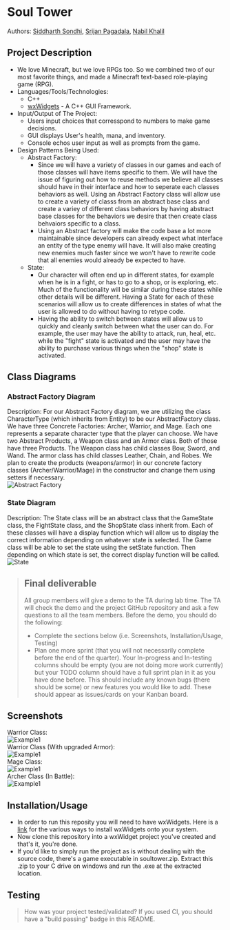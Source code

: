 # Soul Tower
  Authors: [Siddharth Sondhi](https://github.com/SiddharthSondhi),
   [Srijan Pagadala](https://github.com/SrijanPagadala),
   [Nabil Khalil](https://github.com/nabil-k)

## Project Description
  * We love Minecraft, but we love RPGs too. So we combined two of our most favorite things, and made a Minecraft text-based role-playing game (RPG).
  * Languages/Tools/Technologies:
    * C++
    * [wxWidgets](https://www.wxwidgets.org/) - A C++ GUI Framework.
  * Input/Output of The Project:
    * Users input choices that corresspond to numbers to make game decisions.
    * GUI displays User's health, mana, and inventory.
    * Console echos user input as well as prompts from the game.
  * Design Patterns Being Used:
    * Abstract Factory:
      * Since we will have a variety of classes in our games and each of those classes will have items specific to them. We will have the issue of figuring out how to reuse methods we believe all classes should have in their interface and how to seperate each classes behaviors as well. Using an Abstract Factory class will allow use to create a variety of classs from an abstract base class and create a variey of different class behaviors by having abstract base classes for the behaviors we desire that then create class behvaiors specific to a class.
      * Using an Abstract factory will make the code base a lot more maintainable since developers can already expect what interface an entity of the type enemy will have. It will also make creating new enemies much faster since we won't have to rewrite code that all enemies would already be expected to have.
    * State:
      * Our character will often end up in different states, for example when he is in a fight, or has to go to a shop, or is exploring, etc. Much of the functionality will be similar during these states while other details will be different. Having a State for each of these scenarios will allow us to create differences in states of what the user is allowed to do without having to retype code.  
      * Having the ability to switch between states will allow us to quickly and cleanly switch between what the user can do. For example, the user may have the ability to attack, run, heal, etc. while the "fight" state is activated and the user may have the ability to purchase various things when the "shop" state is activated. 

## Class Diagrams
 ### Abstract Factory Diagram
 Description:
 For our Abstract Factory diagram, we are utilizing the class CharacterType (which inherits from Entity) to be our AbstractFactory class. We have three Concrete Factories: Archer, Warrior, and Mage. Each one represents a separate character type that the player can choose. We have two Abstract Products, a Weapon class and an Armor class. Both of those have three Products. The Weapon class has child classes Bow, Sword, and Wand. The armor class has child classes Leather, Chain, and Robes. We plan to create the products (weapons/armor) in our concrete factory classes (Archer/Warrior/Mage) in the constructor and change them using setters if necessary. 
 <br/>
 ![Abstract Factory](./AbstractFactory%20(1).png?raw=true "Abstract")
 ### State Diagram
 Description:
 The State class will be an abstract class that the GameState class, the FightState class, and the ShopState class inherit from. Each of these classes will have a display function which will allow us to display the correct information depending on whatever state is selected. The Game class will be able to set the state using the setState function. Then depending on which state is set, the correct display function will be called.
  <br/>
 ![State](./State.png?raw=true "Stage")

 > ## Final deliverable
 > All group members will give a demo to the TA during lab time. The TA will check the demo and the project GitHub repository and ask a few questions to all the team members. 
 > Before the demo, you should do the following:
 > * Complete the sections below (i.e. Screenshots, Installation/Usage, Testing)
 > * Plan one more sprint (that you will not necessarily complete before the end of the quarter). Your In-progress and In-testing columns should be empty (you are not doing more work currently) but your TODO column should have a full sprint plan in it as you have done before. This should include any known bugs (there should be some) or new features you would like to add. These should appear as issues/cards on your Kanban board. 
 
 ## Screenshots
   Warrior Class:
   <br/>
  ![Example1](./demo_pic1.png?raw=true "Stage")
   <br/>
   Warrior Class (With upgraded Armor):
   <br/>
  ![Example1](./demo_pic2.png?raw=true "Stage")
   <br/>
   Mage Class:
   <br/>
  ![Example1](./demo_pic3.png?raw=true "Stage")
   <br/>
   Archer Class (In Battle):
   <br/>
  ![Example1](./demo_pic4.png?raw=true "Stage")
 ## Installation/Usage
 * In order to run this reposity you will need to have wxWidgets. Here is a <a href="https://www.wxwidgets.org/downloads/">link<a/> for the various ways to install wxWidgets onto your system.
 * Now clone this repository into a wxWidget project you've created and that's it, you're done.
 * If you'd like to simply run the project as is without dealing with the source code, there's a game executable in soultower.zip. Extract this .zip to your C drive on windows and run the .exe at the extracted location.
  
 ## Testing
 > How was your project tested/validated? If you used CI, you should have a "build passing" badge in this README.
 
